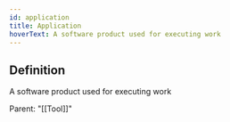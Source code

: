 ```yaml
---
id: application
title: Application
hoverText: A software product used for executing work
---
```

## Definition
A software product used for executing work

Parent: "[[Tool]]"